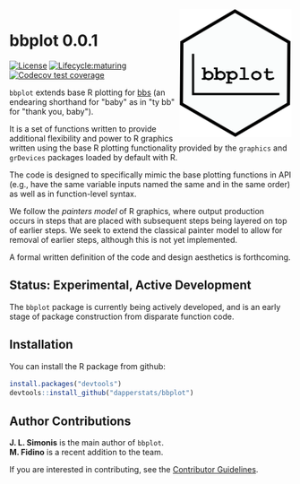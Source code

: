 <img src="man/figures/bbplot.png" alt="hexagon software logo, white background with black outline and a black L shaped plot border and the text bbplot in computer code typeface" width="200px" align="right">

# bbplot 0.0.1

[![License](https://img.shields.io/badge/license-MIT-blue.svg)](https://raw.githubusercontent.com/dapperstats/bbplot/master/LICENSE)
[![Lifecycle:maturing](https://img.shields.io/badge/lifecycle-experimental-orange.svg)](https://www.tidyverse.org/lifecycle/#experimental)
[![Codecov test coverage](https://img.shields.io/codecov/c/github/dapperstats/bbplot/master.svg)](https://codecov.io/github/dapperstats/bbplot/branch/master)

`bbplot` extends base R plotting for [bbs](https://www.computerhope.com/jargon/b/bb.htm) (an endearing shorthand for "baby" as in "ty bb" for "thank you, baby").

It is a set of functions written to provide additional flexibility and power to R graphics written using the base R plotting functionality provided by the `graphics` and `grDevices` packages loaded by default with R.

The code is designed to specifically mimic the base plotting functions in API (e.g., have the same variable inputs named the same and in the same order) as well as in function-level syntax. 

We follow the *painters model* of R graphics, where output production occurs in steps that are placed with subsequent steps being layered on top of earlier steps. 
We seek to extend the classical painter model to allow for removal of earlier steps, although this is not yet implemented. 

A formal written definition of the code and design aesthetics is forthcoming.

## Status: Experimental, Active Development

The `bbplot` package is currently being actively developed, and is an early stage of package construction from disparate function code.

## Installation

You can install the R package from github:

```r
install.packages("devtools")
devtools::install_github("dapperstats/bbplot")
```

## Author Contributions

**J. L. Simonis** is the main author of `bbplot`.  
**M. Fidino** is a recent addition to the team.

If you are interested in contributing, see the [Contributor Guidelines](https://github.com/dapperstats/bbplot/blob/master/CONTRIBUTING.md).
